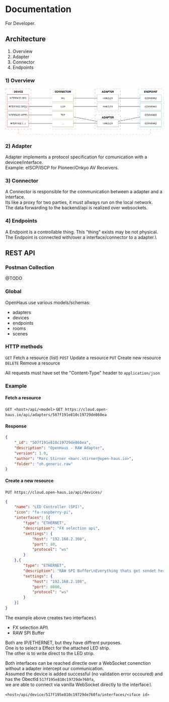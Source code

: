 # Documentation
For Developer.

## Architecture
1) Overview
2) Adapter
3) Connector
4) Endpoints

### 1) Overview
![architecture](assets/img/architecture.png)

### 2) Adapter
Adapter implements a protocol specification for comunication with a devicee/interface.\
Example: eISCP/ISCP for Pioneer/Onkyo AV Receivers.

### 3) Connector
A Connector is responsible for the communication between a adapter and a interface.\
Its like a proxy for two parties, it must allways run on the local network.\
The data forwarding to the backend/api is realized over websockets.

### 4) Endpoints
A Endpoint is a controllable thing. This "thing" exists may be not physical.\
The Endpoint is connected with/over a interface/connector to a adapter.\


## REST API

### Postman Collection
@TODO

### Global

OpenHaus use various models/schemas:
- adapters
- devices
- endpoints
- rooms
- scenes

### HTTP methods
`GET` Fetch a resource (list)
`POST` Update a resource
`PUT` Create new resource
`DELETE` Remove a resource

All requests must have set the "Content-Type" header to `application/json`

### Example

#### Fetch a resource
`GET <host>/api/<model>`
`GET https://cloud.open-haus.io/api/adapters/507f191e810c19729de860ea` 

#### Response
```json
{
    "_id": "507f191e810c19729de860ea",
    "description": "OpenHaus - RAW Adapter",
    "version": 1.0,
    "author": "Marc Stirner <marc.stirner@open-haus.io>",
    "folder": "oh.generic.raw"
}
```

#### Create a new resource
`PUT https://cloud.open-haus.io/api/devices/`
```json
{
    "name": "LED Controller (SPI)",
    "icon": "fa-raspberry-pi",
    "interfaces": [{
        "type": "ETHERNET",
        "description": "FX selection api",
        "settings": {
        	"host": "192.168.2.108",
           	"port": 80,
           	"protocol": "ws"
        }
	},{
        "type": "ETHERNET",
        "description": "RAW SPI Buffer\nEverything thats get sendet here, is writen on the spi bus!",
        "settings": {
        	"host": "192.168.2.108",
           	"port": 8080,
           	"protocol": "ws"
        }
	}]
}
```

The example above creates two interfaces:\
- FX selection API\
- RAW SPI Buffer

Both are IP/ETHERNET, but they have diffrent purposes.\
One is to select a Effect for the attached LED strip.\
The other is to write direct to the LED strip.

Both interfaces can be reached directle over a WebSocket conenction without a adapter intercept our communication.\
Assumed the device is added successful (no validation error occoured) and has the ObectId `517f195e810c19729de760fa`,\
we are able to connect via vanilla WebSocket directly to the interface:\

`<host>/api/device/517f195e810c19729de760fa/interfaces/<iface id>`
